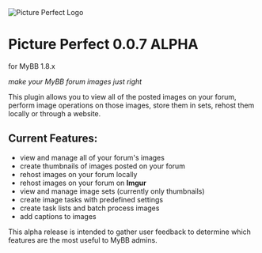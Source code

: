 <img src="https://i.imgur.com/yCAmIp8.png" alt="Picture Perfect Logo" />

# Picture Perfect 0.0.7 ALPHA
for MyBB 1.8.x

*make your MyBB forum images just right*

This plugin allows you to view all of the posted images on your forum, perform image operations on those images, store them in sets, rehost them locally or through a website.

## Current Features:
- view and manage all of your forum's images
- create thumbnails of images posted on your forum
- rehost images on your forum locally
- rehost images on your forum on **Imgur**
- view and manage image sets (currently only thumbnails)
- create image tasks with predefined settings
- create task lists and batch process images
- add captions to images

This alpha release is intended to gather user feedback to determine which features are the most useful to MyBB admins.
